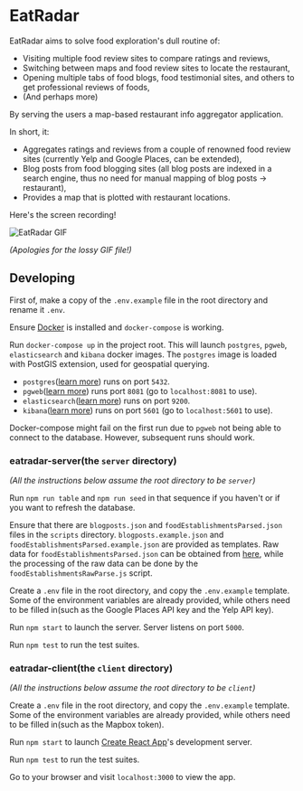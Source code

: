 # EatRadar

EatRadar aims to solve food exploration's dull routine of:

- Visiting multiple food review sites to compare ratings and reviews,
- Switching between maps and food review sites to locate the restaurant,
- Opening multiple tabs of food blogs, food testimonial sites, and others to get professional reviews of foods,
- (And perhaps more)

By serving the users a map-based restaurant info aggregator application.

In short, it:
- Aggregates ratings and reviews from a couple of renowned food review sites (currently Yelp and Google Places, can be extended),
- Blog posts from food blogging sites (all blog posts are indexed in a search engine, thus no need for manual mapping of blog posts -> restaurant),
- Provides a map that is plotted with restaurant locations.

Here's the screen recording!

![EatRadar GIF](eatradar.gif)

*(Apologies for the lossy GIF file!)*

## Developing

First of, make a copy of the `.env.example` file in the root directory and rename it `.env`.

Ensure [Docker](https://www.docker.com/get-started) is installed and `docker-compose` is working.

Run `docker-compose up` in the project root. This will launch `postgres`, `pgweb`, `elasticsearch` and `kibana`
docker images. The `postgres` image is loaded with PostGIS extension, used for geospatial querying.

- `postgres`([learn more](https://www.postgresql.org/docs/)) runs on port `5432`.
- `pgweb`([learn more](https://github.com/sosedoff/pgweb)) runs port `8081` (go to `localhost:8081` to use).
- `elasticsearch`([learn more](https://www.elastic.co/guide/en/elasticsearch/reference/current/getting-started.html)) runs on port `9200`.
- `kibana`([learn more](https://www.elastic.co/guide/en/kibana/current/getting-started.html)) runs on port `5601` (go to `localhost:5601` to use).

Docker-compose might fail on the first run due to `pgweb` not being able to connect to the database. However, subsequent runs should work.

### eatradar-server(the `server` directory)

*(All the instructions below assume the root directory to be `server`)*

Run `npm run table` and `npm run seed` in that sequence if you haven't or if you want to refresh the database.

Ensure that there are `blogposts.json` and `foodEstablishmentsParsed.json` files in the `scripts` directory.
`blogposts.example.json` and `foodEstablishmentsParsed.example.json` are provided as templates.
Raw data for `foodEstablishmentsParsed.json` can be obtained from [here](https://data.gov.sg/dataset/eating-establishments),
while the processing of the raw data can be done by the `foodEstablishmentsRawParse.js` script.

Create a `.env` file in the root directory, and copy the `.env.example` template.
Some of the environment variables are already provided, while others need to be filled in(such as the Google Places API key and the Yelp API key).

Run `npm start` to launch the server. Server listens on port `5000`.

Run `npm test` to run the test suites.

### eatradar-client(the `client` directory)

*(All the instructions below assume the root directory to be `client`)*

Create a `.env` file in the root directory, and copy the `.env.example` template.
Some of the environment variables are already provided, while others need to be filled in(such as the Mapbox token).

Run `npm start` to launch [Create React App](https://facebook.github.io/create-react-app/docs/getting-started)'s development server.

Run `npm test` to run the test suites.

Go to your browser and visit `localhost:3000` to view the app.
